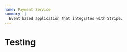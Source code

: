 ```yaml
---
name: Payment Service
summary: |
  Event based application that integrates with Stripe.
---
```


# Testing

